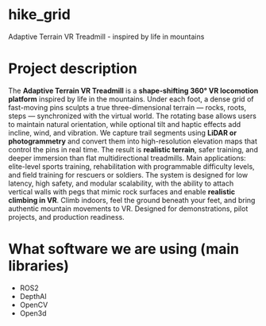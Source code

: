 # hike_grid

Adaptive Terrain VR Treadmill - inspired by life in mountains

# Project description

The **Adaptive Terrain VR Treadmill** is a **shape-shifting 360° VR locomotion platform** inspired by life in the mountains. Under each foot, a dense grid of fast-moving pins sculpts a true three-dimensional terrain — rocks, roots, steps — synchronized with the virtual world. The rotating base allows users to maintain natural orientation, while optional tilt and haptic effects add incline, wind, and vibration. We capture trail segments using **LiDAR or photogrammetry** and convert them into high-resolution elevation maps that control the pins in real time. The result is **realistic terrain**, safer training, and deeper immersion than flat multidirectional treadmills. Main applications: elite-level sports training, rehabilitation with programmable difficulty levels, and field training for rescuers or soldiers. The system is designed for low latency, high safety, and modular scalability, with the ability to attach vertical walls with pegs that mimic rock surfaces and enable **realistic climbing in VR**. Climb indoors, feel the ground beneath your feet, and bring authentic mountain movements to VR. Designed for demonstrations, pilot projects, and production readiness.

# What software we are using (main libraries)

- ROS2
- DepthAI
- OpenCV
- Open3d

